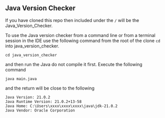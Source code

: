 ## Java Version Checker ##

If you have cloned this repo then included under the `/` will be the Java_Version_Checker.

To use the Java version checker from a command line or from a terminal session in the IDE use the following command
from the root of the clone `cd` into java_version_checker. 

`cd java_version_checker`

and then run the Java do not compile it first. Execute the following command

`java main.java`

and the return will be close to the following


`Java Version: 21.0.2`  
`Java Runtime Version: 21.0.2+13-58`  
`Java Home: C:\Users\xxxx\xxxx\xxxx\java\jdk-21.0.2`  
`Java Vendor: Oracle Corporation`


